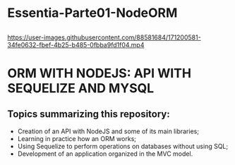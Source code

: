 # Essentia-Parte01-NodeORM
##



https://user-images.githubusercontent.com/88581684/171200581-34fe0632-fbef-4b25-b485-0fbba9fd1f04.mp4


##

# ORM WITH NODEJS: API WITH SEQUELIZE AND MYSQL

## Topics summarizing this repository:
- Creation of an API with NodeJS and some of its main libraries;
- Learning in practice how an ORM works;
- Using Sequelize to perform operations on databases without using SQL;
- Development of an application organized in the MVC model.
